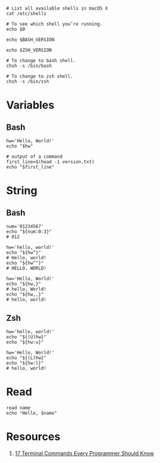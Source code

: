 # 

```shell
# List all available shells in macOS X
cat /etc/shells

# To see which shell you’re running.
echo $0

echo $BASH_VERSION

echo $ZSH_VERSION

# To change to bash shell.
chsh -s /bin/bash

# To change to zsh shell.
chsh -s /bin/zsh
```

# Variables

## Bash

```shell
hw='Hello, World!'
echo "$hw"

# output of a command
first_line=$(head -1 version.txt)
echo "$first_line"
```

# String

## Bash

```shell
num='01234567'
echo "${num:0:3}"
# 012
```

```shell
hw='hello, world!'
echo "${hw^}"
# Hello, world!
echo "${hw^^}"
# HELLO, WORLD!

hw='Hello, World!'
echo "${hw,}"
# hello, World!
echo "${hw,,}"
# hello, world!
```

## Zsh
```shell
hw='hello, world!'
echo "${(U)hw}"
echo "${hw:u}"

hw='Hello, World!'
echo "${(L)hw}"
echo "${hw:l}"
# hello, world!
```


# Read

```shell
read name
echo "Hello, $name"  
```


# Resources
1. [17 Terminal Commands Every Programmer Should Know](https://medium.com/towards-data-science/17-terminal-commands-every-programmer-should-know-4fc4f4a5e20e)
